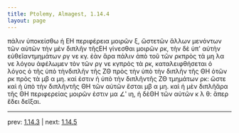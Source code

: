 ```yaml
---
title: Ptolemy, Almagest, 1.14.4
layout: page
---
```


πάλιν ὑποκείσθω ἡ ΕΗ περιφέρεια μοιρῶν ξ, ὥστετῶν ἄλλων μενόντων τῶν αὐτῶν τὴν μὲν διπλῆν τῆςΕΗ γίνεσθαι μοιρῶν ρκ, τὴν δὲ ὑπ' αὐτὴν εὐθεῖαντμημάτων ργ νε κγ. ἐὰν ἄρα πάλιν ἀπὸ τοῦ τῶν ρκπρὸς τὰ μη λα νε λόγου ἀφέλωμεν τὸν τῶν ργ νε κγπρὸς τὰ ρκ, καταλειφθήσεται ὁ λόγος ὁ τῆς ὑπὸ τὴνδιπλῆν τῆς ΖΘ πρὸς τὴν ὑπὸ τὴν διπλῆν τῆς ΘΗ ὁτῶν ρκ πρὸς τὰ μβ α μη. καί ἐστιν ἡ ὑπὸ τὴν διπλῆντῆς ΖΘ τμημάτων ρκ: ὥστε καὶ ἡ ὑπὸ τὴν διπλῆντῆς ΘΗ τῶν αὐτῶν ἔσται μβ α μη. καὶ ἡ μὲν διπλῆἄρα τῆς ΘΗ περιφερείας μοιρῶν ἐστιν μα ∠ʹ ιη, ἡ δὲΘΗ τῶν αὐτῶν κ λ θ: ἅπερ ἔδει δεῖξαι.

---

prev: [1.14.3](../1.14.3/) | next: [1.14.5](../1.14.5/)

